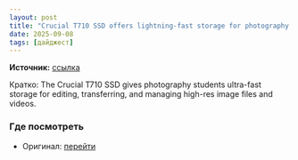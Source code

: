 ```yaml
---
layout: post
title: "Crucial T710 SSD offers lightning-fast storage for photography students"
date: 2025-09-08
tags: [дайджест]
---
```


**Источник:** [ссылка](https://camerajabber.com/photography-news/crucial-t710-ssd-offers-lightning-fast-storage-for-photography-students/)

Кратко: The Crucial T710 SSD gives photography students ultra-fast storage for editing, transferring, and managing high-res image files and videos.

### Где посмотреть
- Оригинал: [перейти]({link})
